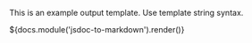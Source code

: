 This is an example output template. Use template string syntax.

${docs.module('jsdoc-to-markdown').render()}
